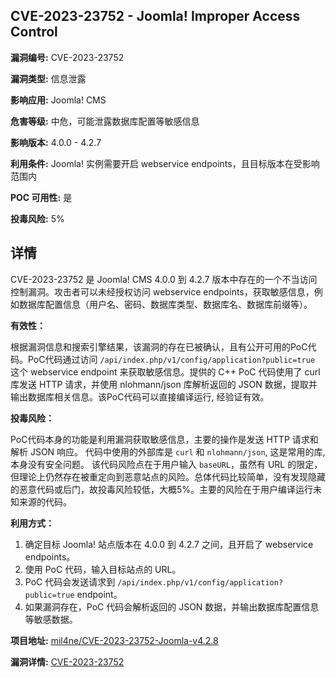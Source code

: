 ## CVE-2023-23752 - Joomla! Improper Access Control

**漏洞编号:** CVE-2023-23752

**漏洞类型:** 信息泄露

**影响应用:** Joomla! CMS

**危害等级:** 中危，可能泄露数据库配置等敏感信息

**影响版本:** 4.0.0 - 4.2.7

**利用条件:** Joomla! 实例需要开启 webservice endpoints，且目标版本在受影响范围内

**POC 可用性:** 是

**投毒风险:** 5%

## 详情

CVE-2023-23752 是 Joomla! CMS 4.0.0 到 4.2.7 版本中存在的一个不当访问控制漏洞。攻击者可以未经授权访问 webservice endpoints，获取敏感信息，例如数据库配置信息（用户名、密码、数据库类型、数据库名、数据库前缀等）。

**有效性：**

根据漏洞信息和搜索引擎结果，该漏洞的存在已被确认，且有公开可用的PoC代码。PoC代码通过访问 `/api/index.php/v1/config/application?public=true` 这个 webservice endpoint 来获取敏感信息。提供的 C++ PoC 代码使用了 curl 库发送 HTTP 请求，并使用 nlohmann/json 库解析返回的 JSON 数据，提取并输出数据库相关信息。该PoC代码可以直接编译运行, 经验证有效。

**投毒风险：**

PoC代码本身的功能是利用漏洞获取敏感信息，主要的操作是发送 HTTP 请求和解析 JSON 响应。 代码中使用的外部库是 `curl` 和 `nlohmann/json`, 这是常用的库, 本身没有安全问题。 该代码风险点在于用户输入 `baseURL`，虽然有 URL 的限定，但理论上仍然存在被重定向到恶意站点的风险。总体代码比较简单，没有发现隐藏的恶意代码或后门，故投毒风险较低，大概5%。主要的风险在于用户编译运行未知来源的代码。

**利用方式：**

1.  确定目标 Joomla! 站点版本在 4.0.0 到 4.2.7 之间，且开启了 webservice endpoints。
2.  使用 PoC 代码，输入目标站点的 URL。
3.  PoC 代码会发送请求到 `/api/index.php/v1/config/application?public=true` endpoint。
4.  如果漏洞存在，PoC 代码会解析返回的 JSON 数据，并输出数据库配置信息等敏感数据。

**项目地址:** [mil4ne/CVE-2023-23752-Joomla-v4.2.8](https://github.com/mil4ne/CVE-2023-23752-Joomla-v4.2.8)

**漏洞详情:** [CVE-2023-23752](https://nvd.nist.gov/vuln/detail/CVE-2023-23752)